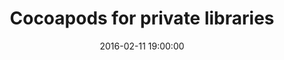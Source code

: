 ---
layout:             talk
section:            talks
title:  	           "Cocoapods for private libraries"
date:               2016-02-11 19:00:00
context:            Cocoaheads Paris
context_url:        http://cocoaheads.fr
document_url:       https://github.com/adhumi/talks/raw/master/2016-02-cocoapods-private-libraries/privatepods.pdf
thumbnail_url:      /talks/assets/privatepods.jpg
embed_slides_code:  <script async class="speakerdeck-embed" data-id="45627200ee61478ab8b8bfb91f126f24" data-ratio="1.77777777777778" src="//speakerdeck.com/assets/embed.js"></script>
embed_video_code:   
---